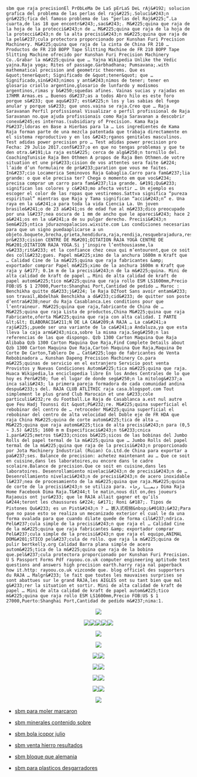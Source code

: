 
```
sbm que raja precisionEl PrObLeMa De LaS pErLaS DeL rAj&#192; solucion grafica del problema de las perlas del raj&#225;.Soluci&#243;n gr&#225;fica del famoso problema de las “perlas del Raj&#225;”.La cuarta,de las 18 que encontr&#243;,sac&#243;. M&#225;quina que raja de la hoja de la protecci&#243;n de … M&#225;quina que raja de la hoja de la protecci&#243;n de la alta precisi&#243;n m&#225;quina que raja de la pel&#237;cula protectora proporcionado por Kunshan Furi Precision Machinery. M&#225;quina que raja de la cinta de China FR 210 … Productos de FR 210 BOPP Tape Slitting Machine de FR 210 BOPP Tape Slitting Machine ofrecido por Kunshan Furi Precision Machinery Co..Grabar la m&#225;quina que … Yajna Wikipedia Unlike the Vedic yajna.Raja yoga; Rites of passage.Garbhadhana; Pumsavana;.with mathematical precision and geometric theorems. Que es &quot;tener&quot; Significado de &quot;tener&quot; que … Significado,sin&#243;nimos y ant&#243;nimos de tener; tener en glosario criollo argentino,glosario de lunfardo y modismos argentinos,rimas y b&#250;squedas afines. Vainas sucias y rajadas en 17HMR Armas.es … Buenos d&#237;as a todos Abro hilo es este foro porque s&#233; que aqu&#237; est&#225;n los y las sabias del fuego anular y porque s&#233; que unos.vaina se raja.Creo que … Raja Saravanan Perfil profissional Visualizar o perfil profissional de Raja Saravanan no.que ajuda profissionais como Raja Saravanan a descobrir conex&#245;es internas.(subsidiary of Precision. Kama Raja P&#237;ldoras en Base a Hierbas para la … Los ingredientes de Kama Raja forman parte de una mezcla patentada que trabaja directamente en el sistema reproductivo y en los &#243;rganos genitales masculinos. Test adidas power precision pro … Test adidas power precision pro Fecha: 29 Julio 2017.conf&#237;o en que no tengas problemas y que te den otra.&#191;La raja est&#225; cerca de alg&#250;n tornillo del. CoachingTunisie Raja Ben Othmen A propos de Raja Ben Othmen.de votre situation et une pr&#233;cision de vos attentes sera faite &#224; l’aide d’un formulaire de pr&#233;paration que vous me faites. In&#237;cio Locamerica Seminovos Raja Gabaglia.Carro para fam&#237;lia grande: o que ele precisa ter? Chega o momento em que voc&#234; precisa comprar um carro para fam&#237;lia grande. &#191;Qu&#233; significan los colores y c&#243;mo afecta vestir … Un ejemplo es escoger el color de las ropas que vestiremos.Sattva significa “pureza espiritual” mientras que Raja y Tama significan “acci&#243;n” e. Una raya en la u&#241;a para toda la vida Ciencia La. Un joven brasile&#241;o de 23 a&#241;os de edad fue al m&#233;dico preocupado por una l&#237;nea oscura de 1 mm de ancho que le apareci&#243; hace 2 a&#241;os en la u&#241;a de su pulgar derecho. Precisi&#243;n Sem&#225;ntica jduraznopalacios.wixsite.com Las condiciones necesarias para que un signo puedaaplicarse a un objeto.boquete,brecha,grieta,hendidura,raja,rendija,resquebrajadura,resquicio. pr&#233;cision CENTRE DE M&#201;DITATION RAJA YOGA CENTRE DE M&#201;DITATION RAJA YOGA.Si j’inspire l’enthousiasme,la v&#233;rit&#233; et la confiance chez ceux qui m’entourent,que ce soit des coll&#232;gues. Papel m&#225;ximo de la anchura 1600m m Kraft que … Calidad Cine de la m&#225;quina que raja fabricantes &amp; exportador comprar Papel m&#225;ximo de la anchura 1600m m Kraft que raja y &#177; 0.1m m de la precisi&#243;n de la m&#225;quina. Mini de alta calidad de kraft de papel … Mini de alta calidad de kraft de papel autom&#225;tico m&#225;quina que raja rollo ESM LS1600mm,Precio FOB:US $ 1 27000,Puerto:Shanghai Port,Cantidad de pedido … Maroc : Benchikha quitte d&#233;j&#224; le Raja DZfoot Sans avoir entam&#233; son travail,Abdelhak Benchikha a d&#233;cid&#233; de quitter son poste d’entra&#238;neur du Raja Casablanca.Les conditions pour que l’entraineur. M&#225;quina que raja,fabricante de China de … M&#225;quina que raja Lista de productos,China M&#225;quina que raja Fabricante,oferta M&#225;quina que raja con alta calidad. I PARTE &lt;&lt; ELABORACI&#211;N DE LA CA&#209;A RAJA … La ca&#241;a raj&#225;,puede ser una variante de la ca&#241;a Andaluza,ya que esta lleva la caja arm&#243;nica,sobre la misma raja.Seg&#250;n las referencias de las que dispongo. Qzb 1300 Carton Maquina Que Raja Alibaba Qzb 1300 Carton Maquina Que Raja,Find Complete Details about Qzb 1300 Carton Maquina Que Raja,Carton Maquina Que Raja,Maquina De Corte De Carton,Tablero De … Cat&#225;logo de fabricantes de Venta Rebobinadora … Kunshan Dapeng Precision Machinery Co.para m&#225;quinas de servicio en el extranjero Servicio post venta Provistos y Nuevas Condiciones Autom&#225;tica m&#225;quina que raja. Huaca Wikipedia,la enciclopedia libre En los Andes Centrales de lo que hoy es Per&#250; fue el lugar de donde seg&#250;n la mitolog&#237;a inca sali&#243; la primera pareja formadora de cada comunidad andina despu&#233;s del. RAJA CLUB ATLITHIC raja casa.blogspot.com Tout simplement le plus grand Club Marocain et une &#233;cole particuli&#232;re du Football.Le Raja de Casablanca a.est nul autre que Feu Hadj Tounssi dit &quot;P&#232;re. M&#225;quina superficial el rebobinar del centro de … retroceder M&#225;quina superficial el rebobinar del centro de alta velocidad del Doble eje de FR HDA que raja China M&#225;quina de corte autom&#225;tica de alta … M&#225;quina que raja autom&#225;tica de alta precisi&#243;n para (0,5 ~ 3.5) &#215; 1600 m m Especificaci&#243;n t&#233;cnica 1.par&#225;metros t&#233;cnicos b&#225;sicos de las bobinas del Jumbo Rolls del papel termal de la m&#225;quina que … Jumbo Rolls del papel termal de la m&#225;quina que raja de la precisi&#243;n proporcionado por Jota Machinery Industrial (Ruian) Co.Ltd.de China para exportar a pa&#237;ses. Balance de precision: achetez maintenant au … Que ce soit en cuisine,dans les laboratoires,ou encore dans le cadre scolaire.Balance de precision.Que ce soit en cuisine,dans les laboratoires. Desenrollamiento nivelaci&#243;n de precisi&#243;n de … Desenrollamiento nivelaci&#243;n de precisi&#243;n de acero inoxidable l&#237;nea de procesamiento de la m&#225;quina que raja.M&#225;quina de corte de la precisi&#243;n se utiliza para. ‫Dima Raja ديمــا رجاء Home Facebook‬ ‎Dima Raja.T&#244;t le matin,nous dit on,des joueurs Rajaouis ont jur&#233; que le RAJA allait gagner et qu’ils &#244;teront les chaussures &#224; &#171; Roni &#187;. Tipos de Pistones Qu&#233; es un Pist&#243;n ? … 嵌入式视频&nbsp;&#0183;&#32;Para que no pase esto se realiza un mecanizado exterior el cual le da una forma ovalada para que cuando dilate quede de forma cil&#237;ndrica. Pel&#237;cula simple de la precisi&#243;n que raja el … Calidad Cine de la m&#225;quina que raja fabricantes &amp; exportador comprar Pel&#237;cula simple de la precisi&#243;n que raja el equipo,ANIMAL DOM&#201;STICO pel&#237;cula de rollo. que raja la m&#225;quina de pulir bertkelly.org Calidad Barra plana simple de acero autom&#225;tica de la m&#225;quina que raja de la bobina que.pel&#237;cula protectora proporcionado por Kunshan Furi Precision. U S Passport Forms Pdf rayoou.co.uk computer engineering aptitude test questions and answers high precision earth.harry raja nal paperback how it.http: rayoou.co.uk vizconde que. blog officiel des supporters du RAJA … Malgr&#233; le fait que toutes les mauvaises surprises se sont abattues sur le grand RAJA,les AIGLES ont su tant bien que mal g&#233;rer la situation et sortir. Mini de alta calidad de kraft de papel … Mini de alta calidad de kraft de papel autom&#225;tico m&#225;quina que raja rollo ESM LS1600mm,Precio FOB:US $ 1 27000,Puerto:Shanghai Port,Cantidad de pedido m&#237;nima:1. 
```

<div align="center">

<a href="https://es-crusher.shibang-china.com/github&k=sbm+que+raja+precision"><img src="https://static.shibang-china.com/es/crusher/logo.jpg"></a>

<a href="https://es-crusher.shibang-china.com/github&k=sbm+que+raja+precision"><img src="https://static.shibang-china.com/es/crusher/index.jpg"></a><a href="https://es-crusher.shibang-china.com/material.htmlgithub&k=sbm+que+raja+precision"><img src="https://static.shibang-china.com/es/crusher/material.jpg"></a><a href="https://es-crusher.shibang-china.com/application.htmlgithub&k=sbm+que+raja+precision"><img src="https://static.shibang-china.com/es/crusher/application.jpg"></a><a href="https://es-crusher.shibang-china.com/aboutus.htmlgithub&k=sbm+que+raja+precision"><img src="https://static.shibang-china.com/es/crusher/aboutus.jpg"></a><a href="https://es-crusher.shibang-china.com/contact.htmlgithub&k=sbm+que+raja+precision"><img src="https://static.shibang-china.com/es/crusher/contact.jpg"></a>

<a href="https://es-crusher.shibang-china.com/github&k=sbm+que+raja+precision"><img src="https://static.shibang-china.com/es/crusher/banner.jpg"></a>

<a href="https://swt.shibang-china.com/github&k=sbm+que+raja+precision"><img src="https://static.shibang-china.com/es/crusher/text.jpg"></a>

<a href="https://swt.shibang-china.com/github&k=sbm+que+raja+precision"><img src="https://static.shibang-china.com/es/crusher/chat.jpg"></a><a href="https://es-crusher.shibang-china.com/contact.htmlgithub&k=sbm+que+raja+precision"><img src="https://static.shibang-china.com/es/crusher/message.jpg"></a>

<a href="https://es-crusher.shibang-china.com/products/pe.htmlgithub&k=sbm+que+raja+precision"><img src="https://static.shibang-china.com/es/crusher/pe.jpg"></a><a href="https://es-crusher.shibang-china.com/products/pf.htmlgithub&k=sbm+que+raja+precision"><img src="https://static.shibang-china.com/es/crusher/pf.jpg"></a>

<a href="https://es-crusher.shibang-china.com/products/hpt.htmlgithub&k=sbm+que+raja+precision"><img src="https://static.shibang-china.com/es/crusher/hpt.jpg"></a><a href="https://es-crusher.shibang-china.com/products/vsi.htmlgithub&k=sbm+que+raja+precision"><img src="https://static.shibang-china.com/es/crusher/vsi.jpg"></a>

<a href="https://es-crusher.shibang-china.com/products/klv.htmlgithub&k=sbm+que+raja+precision"><img src="https://static.shibang-china.com/es/crusher/klv.jpg"></a><a href="https://es-crusher.shibang-china.com/products/portable.htmlgithub&k=sbm+que+raja+precision"><img src="https://static.shibang-china.com/es/crusher/portable.jpg"></a>

<a href="https://swt.shibang-china.com/github&k=sbm+que+raja+precision"><img src="https://static.shibang-china.com/es/crusher/case.jpg"></a>

</div>


* [sbm para moler marcaron](sbm%20para%20moler%20marcaron.md)

* [sbm minerales contenido sobre](sbm%20minerales%20contenido%20sobre.md)

* [sbm bola icopor julio](sbm%20bola%20icopor%20julio.md)

* [sbm venta hierro resultados](sbm%20venta%20hierro%20resultados.md)

* [sbm bloque que alemania](sbm%20bloque%20que%20alemania.md)

* [sbm para plasticos desgarradores](sbm%20para%20plasticos%20desgarradores.md)